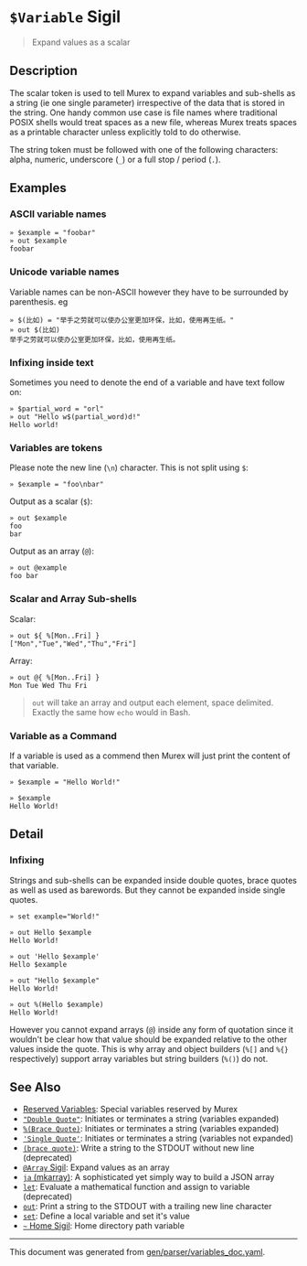 # `$Variable` Sigil

> Expand values as a scalar

## Description

The scalar token is used to tell Murex to expand variables and sub-shells as a
string (ie one single parameter) irrespective of the data that is stored in the
string. One handy common use case is file names where traditional POSIX shells
would treat spaces as a new file, whereas Murex treats spaces as a printable
character unless explicitly told to do otherwise.

The string token must be followed with one of the following characters: 
alpha, numeric, underscore (`_`) or a full stop / period (`.`).



## Examples

### ASCII variable names

```
» $example = "foobar"
» out $example
foobar
```

### Unicode variable names

Variable names can be non-ASCII however they have to be surrounded by
parenthesis. eg

```
» $(比如) = "举手之劳就可以使办公室更加环保，比如，使用再生纸。"
» out $(比如)
举手之劳就可以使办公室更加环保，比如，使用再生纸。
```

### Infixing inside text

Sometimes you need to denote the end of a variable and have text follow on:

```
» $partial_word = "orl"
» out "Hello w$(partial_word)d!"
Hello world!
```

### Variables are tokens

Please note the new line (`\n`) character. This is not split using `$`:

```
» $example = "foo\nbar"
```

Output as a scalar (`$`):

```
» out $example
foo
bar
```

Output as an array (`@`):

```
» out @example
foo bar
```

### Scalar and Array Sub-shells

Scalar:

```
» out ${ %[Mon..Fri] }
["Mon","Tue","Wed","Thu","Fri"]
```

Array:

```
» out @{ %[Mon..Fri] }
Mon Tue Wed Thu Fri
```

> `out` will take an array and output each element, space delimited. Exactly
> the same how `echo` would in Bash.

### Variable as a Command

If a variable is used as a commend then Murex will just print the content of
that variable.

```
» $example = "Hello World!"

» $example
Hello World!
```

## Detail

### Infixing

Strings and sub-shells can be expanded inside double quotes, brace quotes as
well as used as barewords. But they cannot be expanded inside single quotes.

```
» set example="World!"

» out Hello $example
Hello World!

» out 'Hello $example'
Hello $example

» out "Hello $example"
Hello World!

» out %(Hello $example)
Hello World!
```

However you cannot expand arrays (`@`) inside any form of quotation since
it wouldn't be clear how that value should be expanded relative to the
other values inside the quote. This is why array and object builders (`%[]`
and `%{}` respectively) support array variables but string builders (`%()`)
do not.

## See Also

* [Reserved Variables](../user-guide/reserved-vars.md):
  Special variables reserved by Murex
* [`"Double Quote"`](../parser/double-quote.md):
  Initiates or terminates a string (variables expanded)
* [`%(Brace Quote)`](../parser/brace-quote.md):
  Initiates or terminates a string (variables expanded)
* [`'Single Quote'`](../parser/single-quote.md):
  Initiates or terminates a string (variables not expanded)
* [`(brace quote)`](../parser/brace-quote-func.md):
  Write a string to the STDOUT without new line (deprecated)
* [`@Array` Sigil](../parser/array.md):
  Expand values as an array
* [`ja` (mkarray)](../commands/ja.md):
  A sophisticated yet simply way to build a JSON array
* [`let`](../commands/let.md):
  Evaluate a mathematical function and assign to variable (deprecated)
* [`out`](../commands/out.md):
  Print a string to the STDOUT with a trailing new line character
* [`set`](../commands/set.md):
  Define a local variable and set it's value
* [`~` Home Sigil](../parser/tilde.md):
  Home directory path variable

<hr/>

This document was generated from [gen/parser/variables_doc.yaml](https://github.com/lmorg/murex/blob/master/gen/parser/variables_doc.yaml).